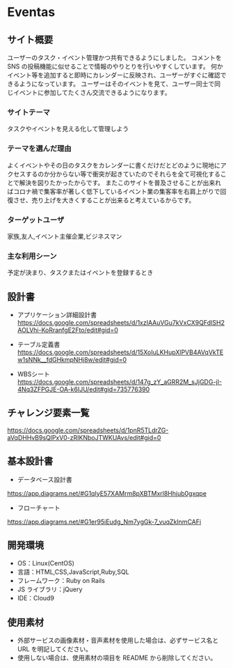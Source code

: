 # Eventas

## サイト概要

ユーザーのタスク・イベント管理かつ共有できるようにしました。
コメントを SNS の投稿機能に似せることで情報のやりとりを行いやすくしています。
何かイベント等を追加すると即時にカレンダーに反映され、ユーザーがすぐに確認できるようになっています。
ユーザーはそのイベントを見て、ユーザー同士で同じイベントに参加してたくさん交流できるようになります。

### サイトテーマ

タスクやイベントを見える化して管理しよう

### テーマを選んだ理由

よくイベントやその日のタスクをカレンダーに書くだけだとどのように現地にアクセスするのか分からない等で衝突が起きていたのでそれらを全て可視化することで解決を図りたかったからです。
またこのサイトを普及させることが出来ればコロナ禍で集客率が著しく低下しているイベント業の集客率を右肩上がりで回復させ、売り上げを大きくすることが出来ると考えているからです。

### ターゲットユーザ

家族,友人,イベント主催企業,ビジネスマン

### 主な利用シーン

予定が決まり、タスクまたはイベントを登録するとき

## 設計書

- アプリケーション詳細設計書  
https://docs.google.com/spreadsheets/d/1xzIAAuVGu7kVxCX9QFdISH2AOLVhi-KoRranfgE2Fto/edit#gid=0

- テーブル定義書
https://docs.google.com/spreadsheets/d/15XoIuLKHupXlPVB4AVqVkTEw1sNNk__fdGHkmpNHj8w/edit#gid=0

- WBSシート  
https://docs.google.com/spreadsheets/d/147g_zY_aGRR2M_sJjGDG-jI-4Nq3ZFPGJE-OA-k6IJU/edit#gid=735776390

## チャレンジ要素一覧

https://docs.google.com/spreadsheets/d/1pnR5TLdrZG-aVqDHHvB9sQlPxV0-zRIKNboJTWKUAvs/edit#gid=0

## 基本設計書

- データベース設計書

https://app.diagrams.net/#G1qIyE57XAMrm8pXBTMxrl8Hhjub0gxqpe

- フローチャート
 
https://app.diagrams.net/#G1er95iEudg_Nm7ygGk-7_vuqZkInmCAFi

## 開発環境

- OS：Linux(CentOS)
- 言語：HTML,CSS,JavaScript,Ruby,SQL
- フレームワーク：Ruby on Rails
- JS ライブラリ：jQuery
- IDE：Cloud9

## 使用素材

- 外部サービスの画像素材・音声素材を使用した場合は、必ずサービス名と URL を明記してください。
- 使用しない場合は、使用素材の項目を README から削除してください。

